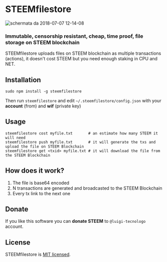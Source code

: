 # STEEMfilestore

![schermata da 2018-07-07 12-14-08](https://user-images.githubusercontent.com/8074/42409753-516e04c8-81df-11e8-9d60-823fe4909d75.png)

### Immutable, censorship resistant, cheap, time proof, file storage on STEEM blockchain

STEEMfilestore uploads files on STEEM blockchain as multiple transactions (actions), it doesn't cost STEEM but you need enough staking in CPU and NET.


## Installation

```
sudo npm install -g steemfilestore 
```

Then run `steemfilestore` and edit `~/.steemfilestore/config.json` with your **account** (from) and **wif** (private key)

## Usage

```
steemfilestore cost myfile.txt       # an estimate how many STEEM it will need
steemfilestore push myfile.txt       # it will generate the txs and upload the file on STEEM Blockchain
steemfilestore get <txid> myfile.txt # it will download the file from the STEEM Blockchain
```

## How does it work?

1. The file is base64 encoded
2. N transactions are generated and broadcasted to the STEEM Blockchain
3. Every tx link to the next one

## Donate

If you like this software you can **donate STEEM** to `@luigi-tecnologo` account.

## License

STEEMfilestore is [MIT licensed](./LICENSE).
